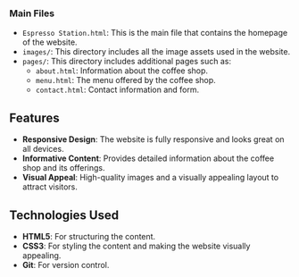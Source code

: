 
### Main Files

- `Espresso Station.html`: This is the main file that contains the homepage of the website.
- `images/`: This directory includes all the image assets used in the website.
- `pages/`: This directory includes additional pages such as:
  - `about.html`: Information about the coffee shop.
  - `menu.html`: The menu offered by the coffee shop.
  - `contact.html`: Contact information and form.

## Features

- **Responsive Design**: The website is fully responsive and looks great on all devices.
- **Informative Content**: Provides detailed information about the coffee shop and its offerings.
- **Visual Appeal**: High-quality images and a visually appealing layout to attract visitors.

## Technologies Used

- **HTML5**: For structuring the content.
- **CSS3**: For styling the content and making the website visually appealing.
- **Git**: For version control.

